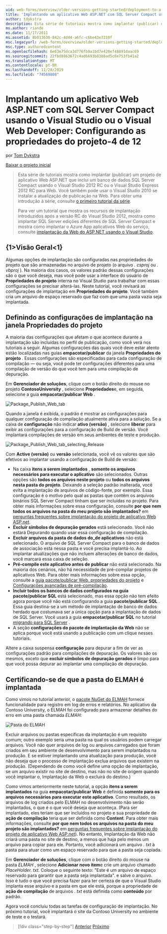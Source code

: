 ```yaml
---
uid: web-forms/overview/older-versions-getting-started/deployment-to-a-hosting-provider/deployment-to-a-hosting-provider-configuring-project-properties-4-of-12
title: 'Implantando um aplicativo Web ASP.NET com SQL Server Compact usando o Visual Studio ou o Visual Web Developer: Configurando as propriedades do projeto-4 de 12 | Microsoft Docs'
author: tdykstra
description: Esta série de tutoriais mostra como implantar (publicar) um projeto de aplicativo Web ASP.NET que inclui um banco de dados SQL Server Compact usando o Visual Stu...
ms.author: riande
ms.date: 11/17/2011
ms.assetid: 8b013630-842c-4d44-a6fc-c6be43e7210f
msc.legacyurl: /web-forms/overview/older-versions-getting-started/deployment-to-a-hosting-provider/deployment-to-a-hosting-provider-configuring-project-properties-4-of-12
msc.type: authoredcontent
ms.openlocfilehash: 6e63e75dca3d776fb9a1bd7e420ef48891daac69
ms.sourcegitcommit: 22fbd8863672c4ad6693b8388ad5c8e753fb41a2
ms.translationtype: MT
ms.contentlocale: pt-BR
ms.lasthandoff: 11/28/2019
ms.locfileid: "74569808"
---
```

# <a name="deploying-an-aspnet-web-application-with-sql-server-compact-using-visual-studio-or-visual-web-developer-configuring-project-properties---4-of-12"></a>Implantando um aplicativo Web ASP.NET com SQL Server Compact usando o Visual Studio ou o Visual Web Developer: Configurando as propriedades do projeto-4 de 12

por [Tom Dykstra](https://github.com/tdykstra)

[Baixar o projeto inicial](https://code.msdn.microsoft.com/Deploying-an-ASPNET-Web-4e31366b)

> Esta série de tutoriais mostra como implantar (publicar) um projeto de aplicativo Web ASP.NET que inclui um banco de dados SQL Server Compact usando o Visual Studio 2012 RC ou o Visual Studio Express 2012 RC para Web. Você também pode usar o Visual Studio 2010 se instalar a atualização de publicação na Web. Para obter uma introdução à série, consulte [o primeiro tutorial da série](deployment-to-a-hosting-provider-introduction-1-of-12.md).
> 
> Para ver um tutorial que mostra os recursos de implantação introduzidos após a versão RC do Visual Studio 2012, mostra como implantar SQL Server edições diferentes de SQL Server Compact e mostra como implantar o Azure App aplicativos Web do serviço, consulte [implantação da Web do ASP.NET usando o Visual Studio](../../deployment/visual-studio-web-deployment/introduction.md).

## <a name="overview"></a>{1&gt;Visão Geral&lt;1}

Algumas opções de implantação são configuradas nas propriedades do projeto que são armazenadas no arquivo de projeto (o arquivo *. csproj* ou *. vbproj* ). Na maioria dos casos, os valores padrão dessas configurações são o que você deseja, mas você pode usar a interface do usuário de **Propriedades do projeto** interna no Visual Studio para trabalhar com essas configurações se precisar alterá-las. Neste tutorial, você revisará as configurações de implantação em **Propriedades do projeto**. Você também cria um arquivo de espaço reservado que faz com que uma pasta vazia seja implantada.

## <a name="configuring-deployment-settings-in-the-project-properties-window"></a>Definindo as configurações de implantação na janela Propriedades do projeto

A maioria das configurações que afetam o que acontece durante a implantação são incluídas no perfil de publicação, como você verá nos tutoriais a seguir. Algumas configurações das quais você deve estar atento estão localizadas nas guias **empacotar/publicar** da janela **Propriedades do projeto** . Essas configurações são especificadas para cada configuração de compilação — ou seja, você pode ter configurações diferentes para uma compilação de versão do que você tem para uma compilação de depuração.

Em **Gerenciador de soluções**, clique com o botão direito do mouse no projeto **ContosoUniversity** , selecione **Propriedades**e, em seguida, selecione a guia **empacotar/publicar Web** .

![Package_Publish_Web_tab](deployment-to-a-hosting-provider-configuring-project-properties-4-of-12/_static/image1.png)

Quando a janela é exibida, o padrão é mostrar as configurações para qualquer configuração de compilação atualmente ativa para a solução. Se a caixa de **configuração** não indicar **ativo (versão)** , selecione **liberar** para exibir as configurações para a configuração de Build de versão. Você implantará compilações de versão em seus ambientes de teste e produção.

![Package_Publish_Web_tab_selecting_Release](deployment-to-a-hosting-provider-configuring-project-properties-4-of-12/_static/image2.png)

Com **Active (versão)** ou **versão** selecionada, você vê os valores que são efetivos ao implantar usando a configuração de Build de versão:

- Na caixa **itens a serem implantados** , **somente os arquivos necessários para executar o aplicativo** são selecionados. Outras opções são **todos os arquivos neste projeto** ou **todos os arquivos nesta pasta do projeto**. Deixando a seleção padrão inalterada, você evita a implantação de arquivos de código-fonte, por exemplo. Essa configuração é o motivo pelo qual as pastas que contêm os arquivos binários SQL Server Compact tinham que ser incluídas no projeto. Para obter mais informações sobre essa configuração, consulte **por que nem todos os arquivos na pasta do meu projeto são implantados?** em [perguntas frequentes sobre implantação do projeto de aplicativo Web ASP.net](https://msdn.microsoft.com/library/ee942158.aspx).
- **Excluir símbolos de depuração gerados** está selecionado. Você não estará Depurando quando usar essa configuração de compilação.
- **Excluir arquivos da pasta de dados do\_de aplicativos** não está selecionado. O arquivo de SQL Server Compact para o banco de dados de associação está nessa pasta e você precisa implantá-lo. Ao implantar atualizações que não incluem alterações de banco de dados, você marcará essa caixa de seleção.
- **Pré-compile este aplicativo antes de publicar** não está selecionado. Na maioria dos cenários, não há necessidade de pré-compilar projetos de aplicativos Web. Para obter mais informações sobre essa opção, consulte a [guia pacote/publicar Web, propriedades do projeto](https://msdn.microsoft.com/library/dd410108(v=vs.110).aspx) e [Configurações avançadas de pré-compilação](https://msdn.microsoft.com/library/hh475319(v=vs.110).aspx).
- **Incluir todos os bancos de dados configurados na guia pacote/publicar SQL** está selecionado, mas essa opção não tem efeito agora porque você não está configurando a guia **pacote/publicar SQL** . Essa guia destina-se a um método de implantação de banco de dados herdado que costumava ser a única opção para a implantação de dados de SQL Server. Você usará a guia **empacotar/publicar SQL** no tutorial [migrando para SQL Server](deployment-to-a-hosting-provider-migrating-to-sql-server-10-of-12.md) .
- A seção **configurações do pacote de implantação da Web** não se aplica porque você está usando a publicação com um clique nesses tutoriais.

Altere a caixa suspensa **configuração** para depurar a fim de ver as configurações padrão para compilações de depuração. Os valores são os mesmos, exceto que **excluir símbolos de depuração gerados** é limpo para que você possa depurar ao implantar uma compilação de depuração.

## <a name="making-sure-that-the-elmah-folder-gets-deployed"></a>Certificando-se de que a pasta do ELMAH é implantada

Como vimos no tutorial anterior, o [pacote NuGet do ELMAH](http://www.hanselman.com/blog/NuGetPackageOfTheWeek7ELMAHErrorLoggingModulesAndHandlersWithSQLServerCompact.aspx) fornece funcionalidade para registro em log de erros e relatórios. No aplicativo da Contoso University, o ELMAH foi configurado para armazenar detalhes do erro em uma pasta chamada *ELMAH*:

![Pasta do ELMAH](deployment-to-a-hosting-provider-configuring-project-properties-4-of-12/_static/image3.png)

Excluir arquivos ou pastas específicas da implantação é um requisito comum; outro exemplo seria uma pasta na qual os usuários podem carregar arquivos. Você não quer arquivos de log ou arquivos carregados que foram criados em seu ambiente de desenvolvimento para serem implantados na produção. E se estiver implantando uma atualização para produção, você não deseja que o processo de implantação exclua arquivos que existem na produção. (Dependendo de como você define uma opção de implantação, se um arquivo existir no site de destino, mas não no site de origem quando você implantar o, Implantação da Web o excluirá do destino.)

Como vimos anteriormente neste tutorial, a opção **itens a serem implantados** na guia **empacotar/publicar Web** é definida **somente para os arquivos necessários para executar este aplicativo**. Como resultado, os arquivos de log criados pelo ELMAH no desenvolvimento não serão implantados, o que é o que você deseja que aconteça. (Para ser implantado, eles teriam que ser incluídos no projeto e sua propriedade de **ação de compilação** teria que ser definida como **Content**. Para obter mais informações, consulte **por que nem todos os arquivos na pasta do meu projeto são implantados?** em [perguntas frequentes sobre implantação do projeto de aplicativo Web ASP.net](https://msdn.microsoft.com/library/ee942158.aspx)). No entanto, Implantação da Web não criará uma pasta no site de destino, a menos que haja pelo menos um arquivo para copiar para ele. Portanto, você adicionará um arquivo *. txt* à pasta para atuar como um espaço reservado para que a pasta seja copiada.

Em **Gerenciador de soluções**, clique com o botão direito do mouse na pasta *ELMAH* , selecione **Adicionar novo item**e crie um arquivo chamado *PlaceHolder. txt*. Coloque o seguinte texto: "Este é um arquivo de espaço reservado para garantir que a pasta seja implantada". e salve o arquivo. Isso é tudo o que você precisa fazer para ter certeza de que o Visual Studio implanta esse arquivo e a pasta em que ele está, porque a propriedade de **ação de compilação** de arquivos *. txt* está definida como **conteúdo** por padrão.

Agora você concluiu todas as tarefas de configuração de implantação. No próximo tutorial, você implantará o site da Contoso University no ambiente de teste e o testará.

> [!div class="step-by-step"]
> [Anterior](deployment-to-a-hosting-provider-web-config-file-transformations-3-of-12.md)
> [Próximo](deployment-to-a-hosting-provider-deploying-to-iis-as-a-test-environment-5-of-12.md)
